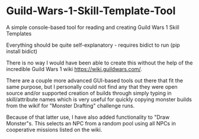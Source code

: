 # Guild-Wars-1-Skill-Template-Tool
A simple console-based tool for reading and creating Guild Wars 1 Skill Templates

Everything should be quite self-explanatory - requires bidict to run (pip install bidict)

There is no way I would have been able to create this without the help of the incredible Guild Wars 1 wiki https://wiki.guildwars.com/.

There are a couple more advanced GUI-based tools out there that fit the same purpose, but I personally could not find any that they were open source and/or
supported creation of builds through simply typing in skill/attribute names which is very useful for quickly copying monster builds from the wikif for 
"Monster Drafting" challenge runs.

Because of that latter use, I have also added functionality to "Draw Monster"s. This selects an NPC from a random pool using all NPCs in cooperative missions listed 
on the wiki.
